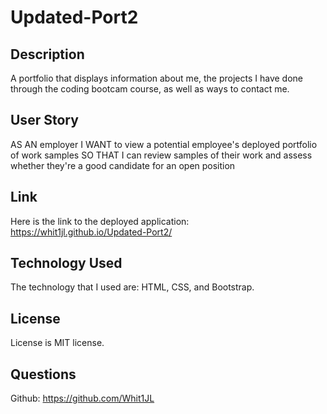# Updated-Port2

## Description
A portfolio that displays information about me, the projects I have done through the coding bootcam course, as well as ways to contact me. 

## User Story
AS AN employer
I WANT to view a potential employee's deployed portfolio of work samples
SO THAT I can review samples of their work and assess whether they're a good candidate for an open position

## Link
Here is the link to the deployed application: https://whit1jl.github.io/Updated-Port2/

## Technology Used
The technology that I used are: HTML, CSS, and Bootstrap.

## License 
License is MIT license.

## Questions
Github: https://github.com/Whit1JL
